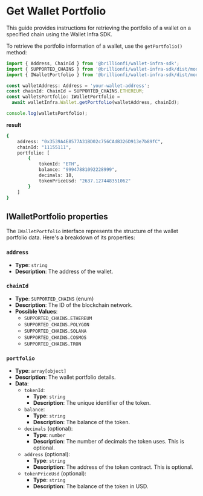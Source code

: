 # Get Wallet Portfolio

This guide provides instructions for retrieving the portfolio of a wallet on a specified chain using the Wallet Infra SDK.

To retrieve the portfolio information of a wallet, use the `getPortfolio()` method:

```ts
import { Address, ChainId } from '@brillionfi/wallet-infra-sdk';
import { SUPPORTED_CHAINS } from '@brillionfi/wallet-infra-sdk/dist/models/common.models';
import { IWalletPortfolio } from '@brillionfi/wallet-infra-sdk/dist/models/wallet.models';

const walletAddress: Address = 'your-wallet-address';
const chainId: ChainId = SUPPORTED_CHAINS.ETHEREUM;
const walletsPortfolio: IWalletPortfolio =
  await walletInfra.Wallet.getPortfolio(walletAddress, chainId);

console.log(walletsPortfolio);
```

**result**

```bash
{
    address: "0x3539A4E8577A31BD02c756CAdB326D913e7b89fC",
    chainId: "11155111",
    portfolio: [
        {
            tokenId: "ETH",
            balance: "99947881092228999",
            decimals: 18,
            tokenPriceUsd: "2637.127448351062"
        }
    ]
}
```

## IWalletPortfolio properties

The `IWalletPortfolio` interface represents the structure of the wallet portfolio data. Here's a breakdown of its properties:

### `address`

- **Type**: `string`
- **Description**: The address of the wallet.

### `chainId`

- **Type**: `SUPPORTED_CHAINS` (enum)
- **Description**: The ID of the blockchain network.
- **Possible Values**:
  - `SUPPORTED_CHAINS.ETHEREUM`
  - `SUPPORTED_CHAINS.POLYGON`
  - `SUPPORTED_CHAINS.SOLANA`
  - `SUPPORTED_CHAINS.COSMOS`
  - `SUPPORTED_CHAINS.TRON`

### `portfolio`

- **Type**: `array[object]`
- **Description**: The wallet portfolio details.
- **Data**:
  - `tokenId`:
    - **Type**: `string`
    - **Description**: The unique identifier of the token.
  - `balance`:
    - **Type**: `string`
    - **Description**: The balance of the token.
  - `decimals` (optional):
    - **Type**: `number`
    - **Description**: The number of decimals the token uses. This is optional.
  - `address` (optional):
    - **Type**: `string`
    - **Description**: The address of the token contract. This is optional.
  - `tokenPriceUsd` (optional):
    - **Type**: `string`
    - **Description**: The balance of the token in USD.

